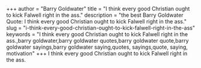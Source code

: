 +++
author = "Barry Goldwater"
title = "I think every good Christian ought to kick Falwell right in the ass."
description = "the best Barry Goldwater Quote: I think every good Christian ought to kick Falwell right in the ass."
slug = "i-think-every-good-christian-ought-to-kick-falwell-right-in-the-ass"
keywords = "I think every good Christian ought to kick Falwell right in the ass.,barry goldwater,barry goldwater quotes,barry goldwater quote,barry goldwater sayings,barry goldwater saying,quotes, sayings,quote, saying, motivation"
+++
I think every good Christian ought to kick Falwell right in the ass.
